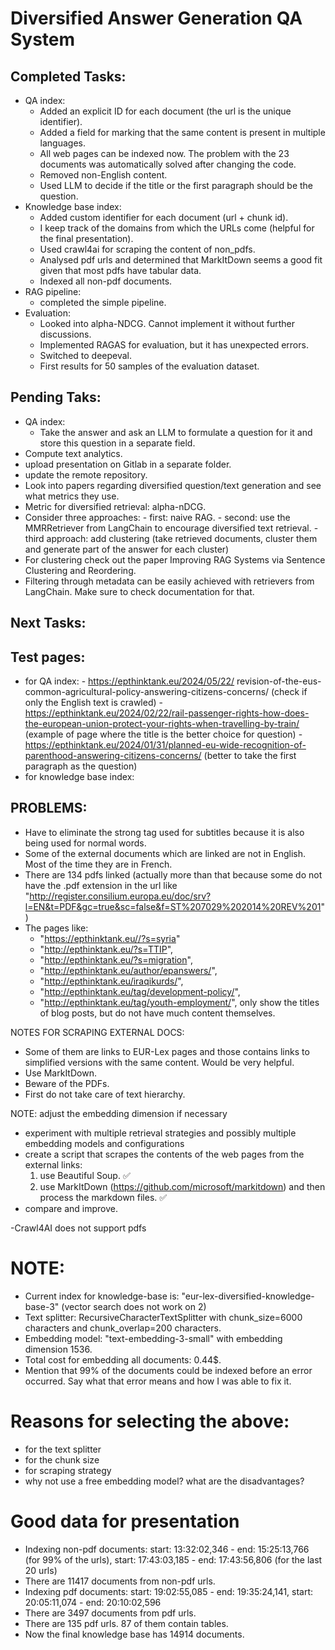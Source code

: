 # Diversified Answer Generation QA System

## Completed Tasks:
- QA index:
    - Added an explicit ID for each document (the url is the unique identifier).
    - Added a field for marking that the same content is present in multiple languages.
    - All web pages can be indexed now. The problem with the 23 documents was automatically solved after changing the code.
    - Removed non-English content.
    - Used LLM to decide if the title or the first paragraph should be the question.
- Knowledge base index:
    - Added custom identifier for each document (url + chunk id).
    - I keep track of the domains from which the URLs come (helpful for the final presentation).
    - Used crawl4ai for scraping the content of non_pdfs.
    - Analysed pdf urls and determined that MarkItDown seems a good fit given that most pdfs have tabular data.
    - Indexed all non-pdf documents.
- RAG pipeline:
    - completed the simple pipeline.
- Evaluation:
    - Looked into alpha-NDCG. Cannot implement it without further discussions.
    - Implemented RAGAS for evaluation, but it has unexpected errors.
    - Switched to deepeval.
    - First results for 50 samples of the evaluation dataset.


## Pending Taks:
- QA index:
    - Take the answer and ask an LLM to formulate a question for it and store this question in a separate field.
- Compute text analytics.
- upload presentation on Gitlab in a separate folder.
- update the remote repository.
- Look into papers regarding diversified question/text generation and see what metrics they use.
- Metric for diversified retrieval: alpha-nDCG.
- Consider three approaches:
        - first: naive RAG.
        - second: use the MMRRetriever from LangChain to encourage diversified text retrieval.
        - third approach: add clustering (take retrieved documents, cluster them and generate part of the answer for each cluster)
- For clustering check out the paper Improving RAG Systems via Sentence Clustering and Reordering. 
- Filtering through metadata can be easily achieved with retrievers from LangChain. Make sure to check documentation for that.


## Next Tasks:

## Test pages:
- for QA index:
        - https://epthinktank.eu/2024/05/22/ revision-of-the-eus-common-agricultural-policy-answering-citizens-concerns/ (check if only the English text is crawled)
        - https://epthinktank.eu/2024/02/22/rail-passenger-rights-how-does-the-european-union-protect-your-rights-when-travelling-by-train/ (example of page where the title is the better choice for question)
        - https://epthinktank.eu/2024/01/31/planned-eu-wide-recognition-of-parenthood-answering-citizens-concerns/ (better to take the first paragraph as the question)
- for knowledge base index:



## PROBLEMS:
- Have to eliminate the strong tag used for subtitles because it is also being used for normal words.
- Some of the external documents which are linked are not in English. Most of the time they are in French.
- There are 134 pdfs linked (actually more than that because some do not have the .pdf extension in the url like "http://register.consilium.europa.eu/doc/srv?l=EN&t=PDF&gc=true&sc=false&f=ST%207029%202014%20REV%201")
- The pages like:
    - "https://epthinktank.eu//?s=syria"
    - "http://epthinktank.eu/?s=TTIP",
    - "http://epthinktank.eu/?s=migration",
    - "http://epthinktank.eu/author/epanswers/",
    - "http://epthinktank.eu/iraqikurds/",
    - "http://epthinktank.eu/tag/development-policy/",
    - "http://epthinktank.eu/tag/youth-employment/",
only show the titles of blog posts, but do not have much content themselves.


NOTES FOR SCRAPING EXTERNAL DOCS:
- Some of them are links to EUR-Lex pages and those contains links to simplified versions with the same content. Would be very helpful.
- Use MarkItDown.
- Beware of the PDFs.
- First do not take care of text hierarchy.

NOTE: adjust the embedding dimension if necessary

- experiment with multiple retrieval strategies and possibly multiple embedding models and configurations
- create a script that scrapes the contents of the web pages from the external links:
    1. use Beautiful Soup. ✅
    2. use MarkItDown (https://github.com/microsoft/markitdown) and then process the markdown files. ✅
- compare and improve.

-Crawl4AI does not support pdfs

# NOTE:
- Current index for knowledge-base is: "eur-lex-diversified-knowledge-base-3" (vector search does not work on 2)
- Text splitter: RecursiveCharacterTextSplitter with chunk_size=6000 characters and chunk_overlap=200 characters.
- Embedding model: "text-embedding-3-small" with embedding dimension 1536.
- Total cost for embedding all documents: 0.44$.
- Mention that 99% of the documents could be indexed before an error occurred. Say what that error means and how I was able to fix it.

# Reasons for selecting the above:
- for the text splitter
- for the chunk size
- for scraping strategy
- why not use a free embedding model? what are the disadvantages?

# Good data for presentation
- Indexing non-pdf documents: start: 13:32:02,346 - end: 15:25:13,766 (for 99% of the urls), start: 17:43:03,185 - end: 17:43:56,806 (for the last 20 urls)
- There are 11417 documents from non-pdf urls.
- Indexing pdf documents: start: 19:02:55,085 - end: 19:35:24,141, start: 20:05:11,074 - end: 20:10:02,596
- There are 3497 documents from pdf urls.
- There are 135 pdf urls. 87 of them contain tables.
- Now the final knowledge base has 14914 documents.